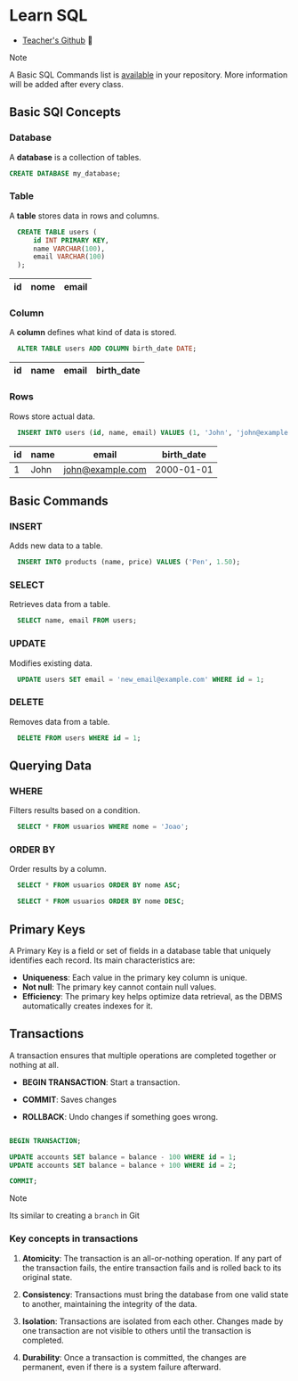 # Learn SQL

- [Teacher's Github](https://github.com/RonierisonMaciel) 

> [!NOTE]
> A Basic SQL Commands list is [available](./termos.md) in your repository.
> More information will be added after every class.

## Basic SQl Concepts

### Database

A **database** is a collection of tables.

```sql
CREATE DATABASE my_database;
```

### Table

A **table** stores data in rows and columns.

```sql
  CREATE TABLE users (
      id INT PRIMARY KEY,
      name VARCHAR(100),
      email VARCHAR(100)
  );
```

| id  | nome | email |
| --- | ---- | ----- |

### Column

A **column** defines what kind of data is stored.

```sql
  ALTER TABLE users ADD COLUMN birth_date DATE;
```

| id  | name | email | birth_date |
| --- | ---- | ----- | ---------- |

### Rows

Rows store actual data.

```sql
  INSERT INTO users (id, name, email) VALUES (1, 'John', 'john@example.com');
```

| id  | name | email              | birth_date |
| --- | ---- | ------------------ | ---------- |
| 1   | John | <john@example.com> | 2000-01-01 |

## Basic Commands

### INSERT

Adds new data to a table.

```sql
  INSERT INTO products (name, price) VALUES ('Pen', 1.50);
```

### SELECT

Retrieves data from a table.

```sql
  SELECT name, email FROM users;
```

### UPDATE

Modifies existing data.

```sql
  UPDATE users SET email = 'new_email@example.com' WHERE id = 1;
```

### DELETE

Removes data from a table.

```sql
  DELETE FROM users WHERE id = 1;
```

## Querying Data

### WHERE

Filters results based on a condition.

```sql
  SELECT * FROM usuarios WHERE nome = 'Joao';
```

### ORDER BY

Order results by a column.

```sql
  SELECT * FROM usuarios ORDER BY nome ASC;
```

```sql
  SELECT * FROM usuarios ORDER BY nome DESC;
```

## Primary Keys

A Primary Key is a field or set of fields in a database table that
uniquely identifies each record. Its main characteristics are:

- **Uniqueness**: Each value in the primary key column is unique.
- **Not null**: The primary key cannot contain null values.
- **Efficiency**: The primary key helps optimize data retrieval,
  as the DBMS automatically creates indexes for it.

## Transactions

A transaction ensures that multiple operations
are completed together or nothing at all.

- **BEGIN TRANSACTION**: Start a transaction.

- **COMMIT**: Saves changes

- **ROLLBACK**: Undo changes if something goes wrong.

```SQL

BEGIN TRANSACTION;

UPDATE accounts SET balance = balance - 100 WHERE id = 1;
UPDATE accounts SET balance = balance + 100 WHERE id = 2;

COMMIT;

```

> [!NOTE]
> Its similar to creating a `branch` in Git

### Key concepts in transactions

1. **Atomicity**: The transaction is an all-or-nothing operation.
   If any part of the transaction fails, the entire transaction fails
   and is rolled back to its original state.

2. **Consistency**: Transactions must bring the database from one valid state
   to another, maintaining the integrity of the data.

3. **Isolation**: Transactions are isolated from each other. Changes made by
   one transaction are not visible to others until the transaction is completed.

4. **Durability**: Once a transaction is committed, the changes are permanent,
   even if there is a system failure afterward.
